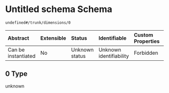 # Untitled schema Schema

```txt
undefined#/trunk/dimensions/0
```



| Abstract            | Extensible | Status         | Identifiable            | Custom Properties | Additional Properties | Access Restrictions | Defined In                                                                |
| :------------------ | :--------- | :------------- | :---------------------- | :---------------- | :-------------------- | :------------------ | :------------------------------------------------------------------------ |
| Can be instantiated | No         | Unknown status | Unknown identifiability | Forbidden         | Allowed               | none                | [0.0.1.example.doc.json\*](0.0.1.example.doc.json "open original schema") |

## 0 Type

unknown
